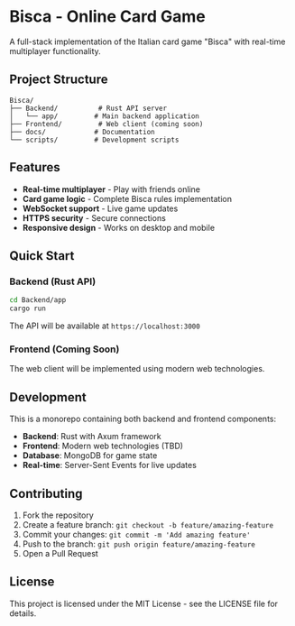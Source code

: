 # Bisca - Online Card Game

A full-stack implementation of the Italian card game "Bisca" with real-time multiplayer functionality.

## Project Structure

```
Bisca/
├── Backend/          # Rust API server
│   └── app/         # Main backend application
├── Frontend/         # Web client (coming soon)
├── docs/            # Documentation
└── scripts/         # Development scripts
```

## Features

- **Real-time multiplayer** - Play with friends online
- **Card game logic** - Complete Bisca rules implementation
- **WebSocket support** - Live game updates
- **HTTPS security** - Secure connections
- **Responsive design** - Works on desktop and mobile

## Quick Start

### Backend (Rust API)

```bash
cd Backend/app
cargo run
```

The API will be available at `https://localhost:3000`

### Frontend (Coming Soon)

The web client will be implemented using modern web technologies.

## Development

This is a monorepo containing both backend and frontend components:

- **Backend**: Rust with Axum framework
- **Frontend**: Modern web technologies (TBD)
- **Database**: MongoDB for game state
- **Real-time**: Server-Sent Events for live updates

## Contributing

1. Fork the repository
2. Create a feature branch: `git checkout -b feature/amazing-feature`
3. Commit your changes: `git commit -m 'Add amazing feature'`
4. Push to the branch: `git push origin feature/amazing-feature`
5. Open a Pull Request

## License

This project is licensed under the MIT License - see the LICENSE file for details.
